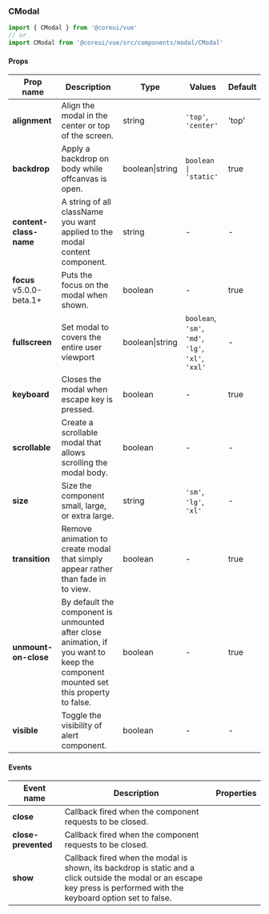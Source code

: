 ### CModal

```jsx
import { CModal } from '@coreui/vue'
// or
import CModal from '@coreui/vue/src/components/modal/CModal'
```

#### Props

| Prop name                                                        | Description                                                                                                                        | Type            | Values                                             | Default |
| ---------------------------------------------------------------- | ---------------------------------------------------------------------------------------------------------------------------------- | --------------- | -------------------------------------------------- | ------- |
| **alignment**                                                    | Align the modal in the center or top of the screen.                                                                                | string          | `'top'`, `'center'`                                | 'top'   |
| **backdrop**                                                     | Apply a backdrop on body while offcanvas is open.                                                                                  | boolean\|string | `boolean \| 'static'`                              | true    |
| **content-class-name**                                           | A string of all className you want applied to the modal content component.                                                         | string          | -                                                  | -       |
| **focus** <br><div class="badge bg-primary">v5.0.0-beta.1+</div> | Puts the focus on the modal when shown.                                                                                            | boolean         | -                                                  | true    |
| **fullscreen**                                                   | Set modal to covers the entire user viewport                                                                                       | boolean\|string | `boolean`, `'sm'`, `'md'`, `'lg'`, `'xl'`, `'xxl'` | -       |
| **keyboard**                                                     | Closes the modal when escape key is pressed.                                                                                       | boolean         | -                                                  | true    |
| **scrollable**                                                   | Create a scrollable modal that allows scrolling the modal body.                                                                    | boolean         | -                                                  | -       |
| **size**                                                         | Size the component small, large, or extra large.                                                                                   | string          | `'sm'`, `'lg'`, `'xl'`                             | -       |
| **transition**                                                   | Remove animation to create modal that simply appear rather than fade in to view.                                                   | boolean         | -                                                  | true    |
| **unmount-on-close**                                             | By default the component is unmounted after close animation, if you want to keep the component mounted set this property to false. | boolean         | -                                                  | true    |
| **visible**                                                      | Toggle the visibility of alert component.                                                                                          | boolean         | -                                                  | -       |

#### Events

| Event name          | Description                                                                                                                                                             | Properties |
| ------------------- | ----------------------------------------------------------------------------------------------------------------------------------------------------------------------- | ---------- |
| **close**           | Callback fired when the component requests to be closed.                                                                                                                |
| **close-prevented** | Callback fired when the component requests to be closed.                                                                                                                |
| **show**            | Callback fired when the modal is shown, its backdrop is static and a click outside the modal or an escape key press is performed with the keyboard option set to false. |
